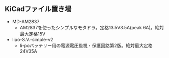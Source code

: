 ## KiCadファイル置き場
  - MD-AM2837
    - AM2837を使ったシンプルなモタドラ。定格13.5V3.5A(peak 6A)。絶対最大定格15V
  - lipo-S.V.-simple-v2
    - li-poバッテリー用の電源電圧監視・保護回路第2版。絶対最大定格24V35A
